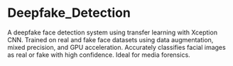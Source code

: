 # Deepfake_Detection
A deepfake face detection system using transfer learning with Xception CNN. Trained on real and fake face datasets using data augmentation, mixed precision, and GPU acceleration. Accurately classifies facial images as real or fake with high confidence. Ideal for media forensics.
